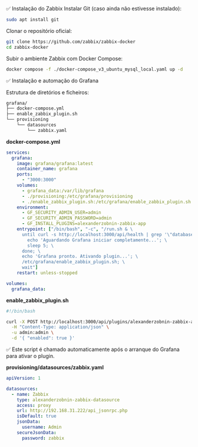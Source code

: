✅ Instalação do Zabbix
Instalar Git (caso ainda não estivesse instalado):

```bash
sudo apt install git
```

Clonar o repositório oficial:

```bash
git clone https://github.com/zabbix/zabbix-docker
cd zabbix-docker
```

Subir o ambiente Zabbix com Docker Compose:

```bash
docker compose -f ./docker-compose_v3_ubuntu_mysql_local.yaml up -d
```

✅ Instalação e automação do Grafana

Estrutura de diretórios e ficheiros:
```bash
grafana/
├── docker-compose.yml
├── enable_zabbix_plugin.sh
└── provisioning
    └── datasources
        └── zabbix.yaml
```

**docker-compose.yml**
```yaml
services:
  grafana:
    image: grafana/grafana:latest
    container_name: grafana
    ports:
      - "3000:3000"
    volumes:
      - grafana_data:/var/lib/grafana
      - ./provisioning:/etc/grafana/provisioning
      - ./enable_zabbix_plugin.sh:/etc/grafana/enable_zabbix_plugin.sh
    environment:
      - GF_SECURITY_ADMIN_USER=admin
      - GF_SECURITY_ADMIN_PASSWORD=admin
      - GF_INSTALL_PLUGINS=alexanderzobnin-zabbix-app
    entrypoint: ["/bin/bash", "-c", "/run.sh & \
      until curl -s http://localhost:3000/api/health | grep '\"database\": \"ok\"' > /dev/null; do \
        echo 'Aguardando Grafana iniciar completamente...'; \
        sleep 5; \
      done; \
      echo 'Grafana pronto. Ativando plugin...'; \
      /etc/grafana/enable_zabbix_plugin.sh; \
      wait"]
    restart: unless-stopped

volumes:
  grafana_data:
```

**enable_zabbix_plugin.sh**
```bash
#!/bin/bash

curl -X POST http://localhost:3000/api/plugins/alexanderzobnin-zabbix-app/settings \
  -H "Content-Type: application/json" \
  -u admin:admin \
  -d '{ "enabled": true }'
```
✅ Este script é chamado automaticamente após o arranque do Grafana para ativar o plugin.

**provisioning/datasources/zabbix.yaml**
```yaml
apiVersion: 1

datasources:
  - name: Zabbix
    type: alexanderzobnin-zabbix-datasource
    access: proxy
    url: http://192.168.31.222/api_jsonrpc.php
    isDefault: true
    jsonData:
      username: Admin
    secureJsonData:
      password: zabbix
```
